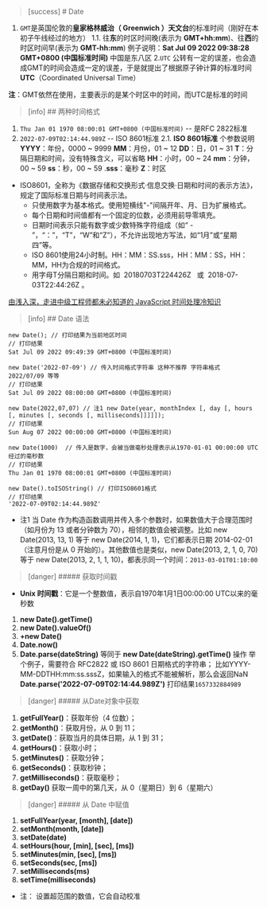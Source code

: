>[success] # Date
1. `GMT`是英国伦敦的**皇家格林威治（ Greenwich ）天文台**的标准时间（刚好在本初子午线经过的地方）
1.1. 往**东**的时区时间晚(表示为 **GMT+hh:mm**)、往**西**的时区时间早(表示为 **GMT-hh:mm**) 例子说明：**Sat Jul 09 2022 09:38:28 GMT+0800 (中国标准时间)** 中国是东八区
2.`UTC` 公转有一定的误差，也会造成GMT的时间会造成一定的误差，于是就提出了根据原子钟计算的标准时间**UTC**（Coordinated Universal Time）

**注**：GMT依然在使用，主要表示的是某个时区中的时间，而UTC是标准的时间

>[info] ## 两种时间格式
1. `Thu Jan 01 1970 08:00:01 GMT+0800 (中国标准时间)` -- 是RFC 2822标准
2. `2022-07-09T02:14:44.989Z`  -- ISO 8601标准
 2.1. **ISO 8601标准** 个参数说明
    **YYYY**：年份，0000 ~ 9999
    **MM**：月份，01 ~ 12
    **DD**：日，01 ~ 31
    **T**：分隔日期和时间，没有特殊含义，可以省略
    **HH**：小时，00 ~ 24
    **mm**：分钟，00 ~ 59
    **ss**：秒，00 ~ 59
    .**sss**：毫秒
    **Z**：时区
* ISO8601，全称为《数据存储和交换形式·信息交换·日期和时间的表示方法》，规定了国际标准日期与时间表示法。
     * 只使用数字为基本格式。使用短横线"-"间隔开年、月、日为扩展格式。
    * 每个日期和时间值都有一个固定的位数，必须用前导零填充。
    * 日期时间表示只能有数字或少数特殊字符组成（如“ - ”，“：”，“T”，“W”和“Z”），不允许出现地方写法，如“1月”或“星期四”等。
    *    ISO 8601使用24小时制。HH：MM：SS.sss，HH：MM：SS，HH：MM，HH为合规的时间格式。
    * 用字母T分隔日期和时间。如  20180703T224426Z   或  2018-07-03T22:44:26Z 。
    

[由浅入深，走进中级工程师都未必知道的 JavaScript 时间处理冷知识](https://blog.51cto.com/u_15308298/3173445)
>[info] ## Date 语法
~~~
new Date(); // 打印结果为当前地区时间
// 打印结果
Sat Jul 09 2022 09:49:39 GMT+0800 (中国标准时间)

new Date('2022-07-09') // 传入时间格式字符串 这种不推荐 字符串格式 2022/07/09 等等
// 打印结果
Sat Jul 09 2022 08:00:00 GMT+0800 (中国标准时间)

new Date(2022,07,07) // 注1 new Date(year, monthIndex [, day [, hours [, minutes [, seconds [, milliseconds]]]]]);
// 打印结果
Sun Aug 07 2022 00:00:00 GMT+0800 (中国标准时间)

new Date(1000)  // 传入是数字，会被当做毫秒处理表示从1970-01-01 00:00:00 UTC 经过的毫秒数
// 打印结果
Thu Jan 01 1970 08:00:01 GMT+0800 (中国标准时间)

new Date().toISOString() // 打印ISO8601格式
// 打印结果
'2022-07-09T02:14:44.989Z'
~~~
* 注1
当 Date 作为构造函数调用并传入多个参数时，如果数值大于合理范围时（如月份为 13 或者分钟数为 70），相邻的数值会被调整。比如 new Date(2013, 13, 1) 等于 new Date(2014, 1, 1)，它们都表示日期 2014-02-01（注意月份是从 0 开始的）。其他数值也是类似，new Date(2013, 2, 1, 0, 70) 等于 new Date(2013, 2, 1, 1, 10)，都表示同一个时间：`2013-03-01T01:10:00`
>[danger] ##### 获取时间戳
* **Unix 时间戳**：它是一个整数值，表示自1970年1月1日00:00:00 UTC以来的毫秒数
 1. **new Date().getTime()**
2. **new Date().valueOf()**
3. **+new Date()**
4. **Date.now()**
5. **Date.parse(dateString)** 等同于 **new Date(dateString).getTime()** 操作 举个例子，需要符合 RFC2822 或 ISO 8601 日期格式的字符串； 比如YYYY-MM-DDTHH:mm:ss.sssZ，如果输入的格式不能被解析，那么会返回NaN
**Date.parse('2022-07-09T02:14:44.989Z')** 打印结果`1657332884989`
>[danger] ##### 从Date对象中获取
1. **getFullYear()**：获取年份（4 位数）；
2. **getMonth()**：获取月份，从 0 到 11；
3. **getDate()**：获取当月的具体日期，从 1 到 31；
4. **getHours()**：获取小时；
5. **getMinutes()**：获取分钟；
6. **getSeconds()**：获取秒钟；
7. **getMilliseconds()**：获取毫秒；
8. **getDay()** 获取一周中的第几天，从 0（星期日）到 6（星期六）
>[danger] ##### 从 Date 中赋值
1. **setFullYear(year, \[month\], \[date\])**
2. **setMonth(month, \[date\])**
3. **setDate(date)**
4. **setHours(hour, \[min\], \[sec\], \[ms\])**
5. **setMinutes(min, \[sec\], \[ms\])**
6. **setSeconds(sec, \[ms\])**
7. **setMilliseconds(ms)**
8. **setTime(milliseconds)**
* 注： 设置超范围的数值，它会自动校准
